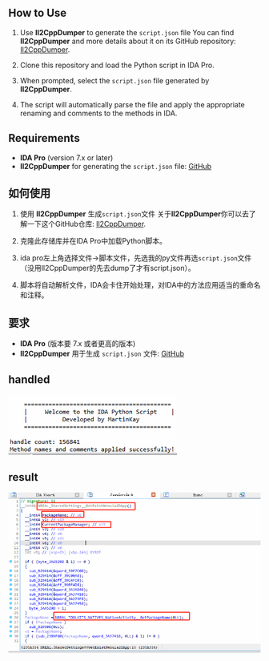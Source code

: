 ## How to Use
1. Use **Il2CppDumper** to generate the `script.json` file 
   You can find **Il2CppDumper** and more details about it on its GitHub repository: [Il2CppDumper](https://github.com/Perfare/Il2CppDumper/).

2. Clone this repository and load the Python script in IDA Pro.

3. When prompted, select the `script.json` file generated by **Il2CppDumper**.

4. The script will automatically parse the file and apply the appropriate renaming and comments to the methods in IDA.


## Requirements
- **IDA Pro** (version 7.x or later)
- **Il2CppDumper** for generating the `script.json` file: [GitHub](https://github.com/Perfare/Il2CppDumper/)


## 如何使用
1. 使用 **Il2CppDumper** 生成`script.json`文件
   关于**Il2CppDumper**你可以去了解一下这个GitHub仓库: [Il2CppDumper](https://github.com/Perfare/Il2CppDumper/).

2. 克隆此存储库并在IDA Pro中加载Python脚本。

3. ida pro左上角选择文件→脚本文件，先选我的py文件再选`script.json`文件（没用Il2CppDumper的先去dump了才有script.json）。

4. 脚本将自动解析文件，IDA会卡住开始处理，对IDA中的方法应用适当的重命名和注释。


## 要求
- **IDA Pro** (版本要 7.x 或者更高的版本)
- **Il2CppDumper** 用于生成 `script.json` 文件: [GitHub](https://github.com/Perfare/Il2CppDumper/)

## handled
![handled](img.png)

## result
![result](img_1.png)
